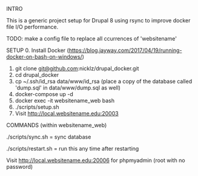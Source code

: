 INTRO

This is a generic project setup for Drupal 8 using rsync to improve docker file I/O performance. 

TODO: make a config file to replace all ccurrences of 'websitename'

SETUP
0. Install Docker (https://blog.jayway.com/2017/04/19/running-docker-on-bash-on-windows/)

1. git clone git@github.com:nicklz/drupal_docker.git
2. cd drupal_docker
3. cp ~/.ssh/id_rsa data/www/id_rsa (place a copy of the database called 'dump.sql' in data/www/dump.sql as well)
4. docker-compose up -d
5. docker exec -it websitename_web bash
6. ./scripts/setup.sh 
7. Visit http://local.websitename.edu:20003

COMMANDS (within websitename_web)

./scripts/sync.sh = sync database

./scripts/restart.sh = run this any time after restarting 

Visit http://local.websitename.edu:20006 for phpmyadmin (root with no password)
